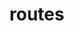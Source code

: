<!-- generated by markdown-notes-tree -->

# routes

<!-- optional markdown-notes-tree directory description starts here -->

<!-- optional markdown-notes-tree directory description ends here -->


